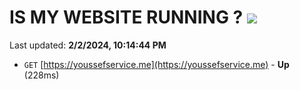 # IS MY WEBSITE RUNNING ? [![](https://img.shields.io/static/v1?label=Sponsor&message=%E2%9D%A4&logo=GitHub&color=%23fe8e86)](https://github.com/sponsors/<username>)

Last updated: **2/2/2024, 10:14:44 PM**

- `GET` [https://youssefservice.me](https://youssefservice.me) - **Up** (228ms)
